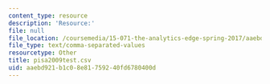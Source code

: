 ```yaml
---
content_type: resource
description: 'Resource:'
file: null
file_location: /coursemedia/15-071-the-analytics-edge-spring-2017/aaebd921b1c08e81759240fd6780400d_pisa2009test.csv
file_type: text/comma-separated-values
resourcetype: Other
title: pisa2009test.csv
uid: aaebd921-b1c0-8e81-7592-40fd6780400d
---
```

